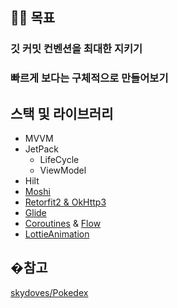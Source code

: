 ## ☝🏻 목표

### 깃 커밋 컨벤션을 최대한 지키기

### 빠르게 보다는 구체적으로 만들어보기

## 스택 및 라이브러리

- MVVM
- JetPack
    - LifeCycle
    - ViewModel
- Hilt
- [Moshi](https://github.com/square/moshi/)
- [Retorfit2 & OkHttp3](https://github.com/square/retrofit)
- [Glide](https://github.com/bumptech/glide)
- [Coroutines](https://github.com/Kotlin/kotlinx.coroutines) & [Flow](https://kotlin.github.io/kotlinx.coroutines/kotlinx-coroutines-core/kotlinx.coroutines.flow/)
- [LottieAnimation](https://github.com/airbnb/lottie-ios)

## �참고

[skydoves/Pokedex](https://github.com/skydoves/Pokedex)
